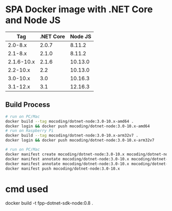 # SPA Docker image with .NET Core and Node JS

| Tag        | .NET Core  | Node JS  |
|------------|------------|----------|
| 2.0-8.x    |  2.0.7     |  8.11.2  |
| 2.1-8.x    |  2.1.0     |  8.11.2  |
| 2.1.6-10.x |  2.1.6     |  10.13.0 |
| 2.2-10.x   |  2.2       |  10.13.0 |
| 3.0-10.x   |  3.0       |  10.16.3 |
| 3.1-12.x   |  3.1       |  12.16.3 |

## Build Process
```sh
# run on PC/Mac
docker build --tag mocoding/dotnet-node:3.0-10.x-amd64 .
docker login && docker push mocoding/dotnet-node:3.0-10.x-amd64
# run on Raspberry Pi
docker build --tag mocoding/dotnet-node:3.0-10.x-arm32v7 .
docker login && docker push mocoding/dotnet-node:3.0-10.x-arm32v7

# run on PC/Mac
docker manifest create mocoding/dotnet-node:3.0-10.x mocoding/dotnet-node:3.0-10.x-arm32v7 mocoding/dotnet-node:3.0-10.x-amd64
docker manifest annotate mocoding/dotnet-node:3.0-10.x mocoding/dotnet-node:3.0-10.x-arm32v7 --os linux --arch arm
docker manifest annotate mocoding/dotnet-node:3.0-10.x mocoding/dotnet-node:3.0-10.x-amd64 --os linux --arch amd64
docker manifest push mocoding/dotnet-node:3.0-10.x
```

# cmd used
docker build -t fpp-dotnet-sdk-node:0.8 .

